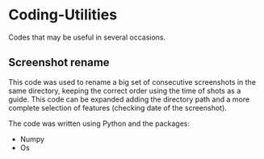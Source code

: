 # Coding-Utilities
Codes that may be useful in several occasions.

## Screenshot rename

This code was used to rename a big set of consecutive screenshots in the same directory, keeping the correct order using the time of shots as a guide. This code can be expanded adding the directory path and a more complete selection of features (checking date of the screenshot).

The code was written using Python and the packages:
- Numpy
- Os
